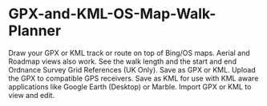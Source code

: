 # GPX-and-KML-OS-Map-Walk-Planner
Draw your GPX or KML track or route on top of Bing/OS maps. Aerial and Roadmap views also work. See the walk length and the start and end Ordnance Survey Grid References (UK Only). Save as GPX or KML. Upload the GPX to compatible GPS receivers. Save as KML for use with KML aware applications like Google Earth (Desktop) or Marble. Import GPX or KML to view and edit.
